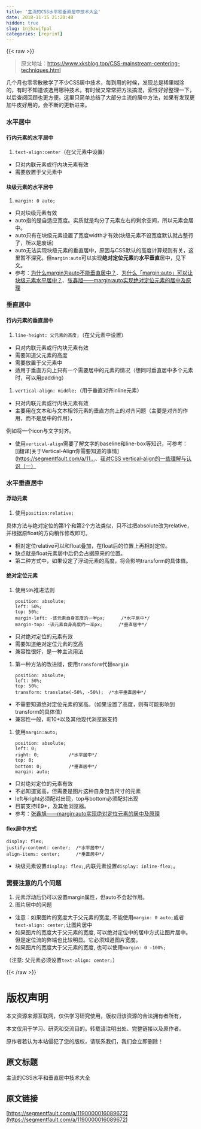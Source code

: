 ```yaml
---
title: '主流的CSS水平和垂直居中技术大全' 
date: 2018-11-15 21:20:48
hidden: true
slug: 1nj5zwifpal
categories: [reprint]
---
```


{{< raw >}}
<blockquote>&#x539F;&#x6587;&#x5730;&#x5740;&#xFF1A;<a href="https://www.xksblog.top/CSS-mainstream-centering-techniques.html" rel="nofollow noreferrer">https://www.xksblog.top/CSS-mainstream-centering-techniques.html</a></blockquote><p>&#x51E0;&#x4E2A;&#x6708;&#x4E5F;&#x96F6;&#x96F6;&#x6563;&#x6563;&#x5B66;&#x4E86;&#x4E0D;&#x5C11;CSS&#x5C45;&#x4E2D;&#x6280;&#x672F;&#xFF0C;&#x6BCF;&#x5230;&#x7528;&#x7684;&#x65F6;&#x5019;&#xFF0C;&#x53D1;&#x73B0;&#x603B;&#x662F;&#x7A00;&#x91CC;&#x7CCA;&#x6D82;&#x7684;&#xFF0C;&#x6709;&#x65F6;&#x4E0D;&#x77E5;&#x9053;&#x8BE5;&#x9009;&#x7528;&#x54EA;&#x79CD;&#x6280;&#x672F;&#xFF0C;&#x6709;&#x65F6;&#x5019;&#x53C8;&#x5E38;&#x5E38;&#x628A;&#x65B9;&#x6CD5;&#x641E;&#x6DF7;&#xFF0C;&#x7D22;&#x6027;&#x597D;&#x597D;&#x6574;&#x7406;&#x4E00;&#x4E0B;&#xFF0C;&#x4EE5;&#x540E;&#x67E5;&#x9605;&#x56DE;&#x987E;&#x4E5F;&#x66F4;&#x65B9;&#x4FBF;&#x3002;&#x8FD9;&#x91CC;&#x53EA;&#x7B80;&#x5355;&#x603B;&#x7ED3;&#x4E86;&#x5927;&#x90E8;&#x5206;&#x4E3B;&#x6D41;&#x7684;&#x5C45;&#x4E2D;&#x65B9;&#x6CD5;&#xFF0C;&#x5982;&#x679C;&#x6709;&#x53D1;&#x73B0;&#x66F4;&#x52A0;&#x725B;&#x76AE;&#x597D;&#x7528;&#x7684;&#xFF0C;&#x4F1A;&#x4E0D;&#x65AD;&#x7684;&#x66F4;&#x65B0;&#x8FDB;&#x6765;&#x3002;</p><h3>&#x6C34;&#x5E73;&#x5C45;&#x4E2D;</h3><h4>&#x884C;&#x5185;&#x5143;&#x7D20;&#x7684;&#x6C34;&#x5E73;&#x5C45;&#x4E2D;</h4><ol><li><code>text-align:center</code>&#xFF08;&#x5728;&#x7236;&#x5143;&#x7D20;&#x4E2D;&#x8BBE;&#x7F6E;&#xFF09;</li></ol><ul><li>&#x53EA;&#x5BF9;&#x5185;&#x8054;&#x5143;&#x7D20;&#x6216;&#x884C;&#x5185;&#x5757;&#x5143;&#x7D20;&#x6709;&#x6548;</li><li>&#x9700;&#x8981;&#x653E;&#x7F6E;&#x4E8E;&#x7236;&#x5143;&#x7D20;&#x4E2D;</li></ul><h4>&#x5757;&#x7EA7;&#x5143;&#x7D20;&#x7684;&#x6C34;&#x5E73;&#x5C45;&#x4E2D;</h4><ol><li><code>margin: 0 auto;</code></li></ol><ul><li>&#x53EA;&#x5BF9;&#x5757;&#x7EA7;&#x5143;&#x7D20;&#x6709;&#x6548;</li><li>auto&#x6307;&#x7684;&#x662F;&#x81EA;&#x9002;&#x5E94;&#x5BBD;&#x5EA6;&#x3002;&#x5B9E;&#x8D28;&#x5C31;&#x662F;&#x5747;&#x5206;&#x4E86;&#x5143;&#x7D20;&#x5DE6;&#x53F3;&#x7684;&#x5269;&#x4F59;&#x7A7A;&#x95F4;&#xFF0C;&#x6240;&#x4EE5;&#x5143;&#x7D20;&#x4F1A;&#x5C45;&#x4E2D;&#x3002;</li><li>auto&#x53EA;&#x6709;&#x5728;&#x5757;&#x7EA7;&#x5143;&#x7D20;&#x8BBE;&#x7F6E;&#x4E86;&#x5BBD;&#x5EA6;width&#x624D;&#x6709;&#x6548;(&#x5757;&#x7EA7;&#x5143;&#x7D20;&#x4E0D;&#x8BBE;&#x5BBD;&#x5EA6;&#x9ED8;&#x8BA4;&#x5C31;&#x5360;&#x6574;&#x884C;&#x4E86;&#xFF0C;&#x6240;&#x4EE5;&#x662F;&#x5E9F;&#x8BDD;)</li><li>auto&#x65E0;&#x6CD5;&#x5B9E;&#x73B0;&#x5757;&#x7EA7;&#x5143;&#x7D20;&#x7684;&#x5782;&#x76F4;&#x5C45;&#x4E2D;&#xFF0C;&#x539F;&#x56E0;&#x4E0E;CSS&#x9ED8;&#x8BA4;&#x7684;&#x9AD8;&#x5EA6;&#x8BA1;&#x7B97;&#x89C4;&#x5219;&#x6709;&#x5173;&#xFF0C;&#x8FD9;&#x91CC;&#x6682;&#x4E0D;&#x6DF1;&#x7A76;&#x3002;&#x4F46;<code>margin:auto</code>&#x53EF;&#x4EE5;&#x5B9E;&#x73B0;<strong>&#x7EDD;&#x5BF9;&#x5B9A;&#x4F4D;&#x5143;&#x7D20;</strong>&#x7684;<strong>&#x6C34;&#x5E73;&#x5782;&#x76F4;</strong>&#x5C45;&#x4E2D;&#xFF0C;&#x89C1;&#x4E0B;&#x6587;&#x3002;</li><li>&#x53C2;&#x8003;&#xFF1A;<a href="https://segmentfault.com/q/1010000000689833">&#x4E3A;&#x4EC0;&#x4E48;margin&#x4E3A;auto&#x4E0D;&#x80FD;&#x5782;&#x76F4;&#x5C45;&#x4E2D;&#xFF1F;</a>&#x3001;<a href="https://www.zhihu.com/question/21644198" rel="nofollow noreferrer">&#x4E3A;&#x4EC0;&#x4E48;&#x300C;margin:auto&#x300D;&#x53EF;&#x4EE5;&#x8BA9;&#x5757;&#x7EA7;&#x5143;&#x7D20;&#x6C34;&#x5E73;&#x5C45;&#x4E2D;&#xFF1F;</a>&#x3001;<a href="http://www.zhangxinxu.com/wordpress/2013/11/margin-auto-absolute-%E7%BB%9D%E5%AF%B9%E5%AE%9A%E4%BD%8D-%E6%B0%B4%E5%B9%B3%E5%9E%82%E7%9B%B4%E5%B1%85%E4%B8%AD/" rel="nofollow noreferrer">&#x5F20;&#x946B;&#x65ED;&#x2014;&#x2014;margin:auto&#x5B9E;&#x73B0;&#x7EDD;&#x5BF9;&#x5B9A;&#x4F4D;&#x5143;&#x7D20;&#x7684;&#x5C45;&#x4E2D;&#x53CA;&#x539F;&#x7406;</a></li></ul><h3>&#x5782;&#x76F4;&#x5C45;&#x4E2D;</h3><h4>&#x884C;&#x5185;&#x5143;&#x7D20;&#x7684;&#x5782;&#x76F4;&#x5C45;&#x4E2D;</h4><ol><li><code>line-height: &#x7236;&#x5143;&#x7D20;&#x7684;&#x9AD8;&#x5EA6;;</code>&#xFF08;&#x5728;&#x7236;&#x5143;&#x7D20;&#x4E2D;&#x8BBE;&#x7F6E;&#xFF09;</li></ol><ul><li>&#x53EA;&#x5BF9;&#x5185;&#x8054;&#x5143;&#x7D20;&#x6216;&#x884C;&#x5185;&#x5757;&#x5143;&#x7D20;&#x6709;&#x6548;</li><li>&#x9700;&#x8981;&#x77E5;&#x9053;&#x7236;&#x5143;&#x7D20;&#x7684;&#x9AD8;&#x5EA6;</li><li>&#x9700;&#x8981;&#x653E;&#x7F6E;&#x4E8E;&#x7236;&#x5143;&#x7D20;&#x4E2D;</li><li>&#x9002;&#x7528;&#x4E8E;&#x5782;&#x76F4;&#x65B9;&#x5411;&#x4E0A;&#x53EA;&#x6709;&#x4E00;&#x4E2A;&#x9700;&#x8981;&#x5C45;&#x4E2D;&#x7684;&#x5143;&#x7D20;&#x7684;&#x60C5;&#x51B5;&#xFF08;&#x60F3;&#x540C;&#x65F6;&#x5782;&#x76F4;&#x5C45;&#x4E2D;&#x591A;&#x4E2A;&#x5143;&#x7D20;&#x65F6;&#xFF0C;&#x53EF;&#x4EE5;&#x7528;padding&#xFF09;</li></ul><ol><li><code>vertical-align: middle;</code>&#xFF08;&#x7528;&#x4E8E;&#x5782;&#x76F4;&#x5BF9;&#x9F50;inline&#x5143;&#x7D20;&#xFF09;</li></ol><ul><li>&#x53EA;&#x5BF9;&#x5185;&#x8054;&#x5143;&#x7D20;&#x6216;&#x884C;&#x5185;&#x5757;&#x5143;&#x7D20;&#x6709;&#x6548;</li><li>&#x4E3B;&#x8981;&#x7528;&#x5728;&#x6587;&#x672C;&#x548C;&#x4E0E;&#x6587;&#x672C;&#x76F8;&#x90BB;&#x5143;&#x7D20;&#x7684;&#x5782;&#x76F4;&#x65B9;&#x5411;&#x4E0A;&#x7684;&#x5BF9;&#x9F50;&#x95EE;&#x9898;&#xFF08;&#x4E3B;&#x8981;&#x662F;&#x5BF9;&#x9F50;&#x7684;&#x4F5C;&#x7528;&#xFF0C;&#x800C;&#x4E0D;&#x662F;&#x5C45;&#x4E2D;&#x7684;&#x4F5C;&#x7528;&#xFF09;&#xFF0C;</li></ul><p>&#x4F8B;&#x5982;&#x5C06;&#x4E00;&#x4E2A;icon&#x4E0E;&#x6587;&#x5B57;&#x5BF9;&#x9F50;&#x3002;</p><ul><li>&#x4F7F;&#x7528;<code>vertical-align</code>&#x9700;&#x8981;&#x4E86;&#x89E3;&#x6587;&#x5B57;&#x7684;baseline&#x548C;line-box&#x7B49;&#x77E5;&#x8BC6;&#xFF0C;&#x53EF;&#x53C2;&#x8003;&#xFF1A;[[&#x7FFB;&#x8BD1;]&#x5173;&#x4E8E;Vertical-Align&#x4F60;&#x9700;&#x8981;&#x77E5;&#x9053;&#x7684;&#x4E8B;&#x60C5;](<a href="https://segmentfault.com/a/1190000002668492)">https://segmentfault.com/a/11...</a>&#x3001;<a href="http://www.zhangxinxu.com/wordpress/2010/05/%E6%88%91%E5%AF%B9css-vertical-align%E7%9A%84%E4%B8%80%E4%BA%9B%E7%90%86%E8%A7%A3%E4%B8%8E%E8%AE%A4%E8%AF%86%EF%BC%88%E4%B8%80%EF%BC%89/" rel="nofollow noreferrer">&#x6211;&#x5BF9;CSS vertical-align&#x7684;&#x4E00;&#x4E9B;&#x7406;&#x89E3;&#x4E0E;&#x8BA4;&#x8BC6;&#xFF08;&#x4E00;&#xFF09;</a></li></ul><h3>&#x6C34;&#x5E73;&#x5782;&#x76F4;&#x5C45;&#x4E2D;</h3><h4>&#x6D6E;&#x52A8;&#x5143;&#x7D20;</h4><ol><li>&#x4F7F;&#x7528;<code>position:relative;</code></li></ol><p>&#x5177;&#x4F53;&#x65B9;&#x6CD5;&#x4E0E;&#x7EDD;&#x5BF9;&#x5B9A;&#x4F4D;&#x7684;&#x7B2C;1&#x4E2A;&#x548C;&#x7B2C;2&#x4E2A;&#x65B9;&#x6CD5;&#x7C7B;&#x4F3C;&#xFF0C;&#x53EA;&#x4E0D;&#x8FC7;&#x628A;absolute&#x6539;&#x4E3A;relative&#xFF0C;&#x5E76;&#x6839;&#x636E;&#x539F;float&#x7684;&#x65B9;&#x5411;&#x7A0D;&#x4F5C;&#x4FEE;&#x6539;&#x5373;&#x53EF;&#x3002;</p><ul><li>&#x76F8;&#x5BF9;&#x5B9A;&#x4F4D;relative&#x53EF;&#x4EE5;&#x548C;float&#x53E0;&#x52A0;&#xFF0C;&#x5728;float&#x540E;&#x7684;&#x4F4D;&#x7F6E;&#x4E0A;&#x518D;&#x76F8;&#x5BF9;&#x5B9A;&#x4F4D;&#x3002;</li><li>&#x7F3A;&#x70B9;&#x5C31;&#x662F;float&#x5143;&#x7D20;&#x5C45;&#x4E2D;&#x540E;&#x4ECD;&#x4F1A;&#x5360;&#x636E;&#x539F;&#x6765;&#x7684;&#x4F4D;&#x7F6E;&#x3002;</li><li>&#x7B2C;&#x4E8C;&#x79CD;&#x65B9;&#x5F0F;&#x4E2D;&#xFF0C;&#x5982;&#x679C;&#x8BBE;&#x5B9A;&#x4E86;&#x6D6E;&#x52A8;&#x5143;&#x7D20;&#x7684;&#x9AD8;&#x5EA6;&#xFF0C;&#x5C06;&#x4F1A;&#x5F71;&#x54CD;transform&#x7684;&#x5177;&#x4F53;&#x503C;&#x3002;</li></ul><h4>&#x7EDD;&#x5BF9;&#x5B9A;&#x4F4D;&#x5143;&#x7D20;</h4><ol><li><p>&#x4F7F;&#x7528;<code>50%</code>&#x63A8;&#x8FDB;&#x6CD5;&#x5219;</p><pre><code class="css">position: absolute;
left: 50%;
top: 50%;
margin-left: -&#x8BE5;&#x5143;&#x7D20;&#x81EA;&#x8EAB;&#x5BBD;&#x5EA6;&#x7684;&#x4E00;&#x534A;px;      /*&#x6C34;&#x5E73;&#x5C45;&#x4E2D;*/
margin-top: -&#x8BE5;&#x5143;&#x7D20;&#x81EA;&#x8EAB;&#x9AD8;&#x5EA6;&#x7684;&#x4E00;&#x534A;px;      /*&#x5782;&#x76F4;&#x5C45;&#x4E2D;*/</code></pre></li></ol><ul><li>&#x53EA;&#x5BF9;&#x7EDD;&#x5BF9;&#x5B9A;&#x4F4D;&#x7684;&#x5143;&#x7D20;&#x6709;&#x6548;</li><li>&#x9700;&#x8981;&#x77E5;&#x9053;&#x7EDD;&#x5BF9;&#x5B9A;&#x4F4D;&#x5143;&#x7D20;&#x7684;&#x5BBD;&#x9AD8;</li><li>&#x517C;&#x5BB9;&#x6027;&#x5F88;&#x597D;&#xFF0C;&#x662F;&#x4E00;&#x79CD;&#x4E3B;&#x6D41;&#x7528;&#x6CD5;</li></ul><ol><li><p>&#x7B2C;&#x4E00;&#x79CD;&#x65B9;&#x6CD5;&#x7684;&#x6539;&#x8FDB;&#x7248;&#xFF0C;&#x4F7F;&#x7528;<code>transform</code>&#x4EE3;&#x66FF;<code>margin</code></p><pre><code class="css">position: absolute;
left: 50%;
top: 50%;
transform: translate(-50%, -50%);  /*&#x6C34;&#x5E73;&#x5782;&#x76F4;&#x5C45;&#x4E2D;*/</code></pre></li></ol><ul><li>&#x4E0D;&#x9700;&#x8981;&#x77E5;&#x9053;&#x7EDD;&#x5BF9;&#x5B9A;&#x4F4D;&#x5143;&#x7D20;&#x7684;&#x5BBD;&#x9AD8;&#x3002;&#xFF08;&#x5982;&#x679C;&#x8BBE;&#x7F6E;&#x4E86;&#x9AD8;&#x5EA6;&#xFF0C;&#x5219;&#x6709;&#x53EF;&#x80FD;&#x5F71;&#x54CD;&#x5230;transform&#x7684;&#x5177;&#x4F53;&#x503C;&#xFF09;</li><li>&#x517C;&#x5BB9;&#x6027;&#x4E00;&#x822C;&#xFF0C;IE10+&#x4EE5;&#x53CA;&#x5176;&#x4ED6;&#x73B0;&#x4EE3;&#x6D4F;&#x89C8;&#x5668;&#x652F;&#x6301;</li></ul><ol><li><p>&#x4F7F;&#x7528;<code>margin:auto;</code></p><pre><code class="css">position: absolute;
left: 0;
right: 0;           /*&#x6C34;&#x5E73;&#x5C45;&#x4E2D;*/
top: 0;
bottom: 0;          /*&#x5782;&#x76F4;&#x5C45;&#x4E2D;*/
margin: auto;</code></pre></li></ol><ul><li>&#x53EA;&#x5BF9;&#x7EDD;&#x5BF9;&#x5B9A;&#x4F4D;&#x7684;&#x5143;&#x7D20;&#x6709;&#x6548;</li><li>&#x4E0D;&#x5FC5;&#x77E5;&#x9053;&#x5BBD;&#x9AD8;&#xFF0C;&#x4F46;&#x9700;&#x8981;&#x662F;&#x56FE;&#x7247;&#x8FD9;&#x79CD;&#x81EA;&#x8EAB;&#x5305;&#x542B;&#x5C3A;&#x5BF8;&#x7684;&#x5143;&#x7D20;</li><li>left&#x4E0E;right&#x5FC5;&#x987B;&#x914D;&#x5BF9;&#x51FA;&#x73B0;&#xFF0C;top&#x4E0E;bottom&#x5FC5;&#x987B;&#x914D;&#x5BF9;&#x51FA;&#x73B0;</li><li>&#x76EE;&#x524D;&#x652F;&#x6301;IE9+&#xFF0C;&#x53CA;&#x5176;&#x4ED6;&#x6D4F;&#x89C8;&#x5668;&#x3002;</li><li>&#x53C2;&#x8003;&#xFF1A;<a href="http://www.zhangxinxu.com/wordpress/2013/11/margin-auto-absolute-%E7%BB%9D%E5%AF%B9%E5%AE%9A%E4%BD%8D-%E6%B0%B4%E5%B9%B3%E5%9E%82%E7%9B%B4%E5%B1%85%E4%B8%AD/" rel="nofollow noreferrer">&#x5F20;&#x946B;&#x65ED;&#x2014;&#x2014;margin:auto&#x5B9E;&#x73B0;&#x7EDD;&#x5BF9;&#x5B9A;&#x4F4D;&#x5143;&#x7D20;&#x7684;&#x5C45;&#x4E2D;&#x53CA;&#x539F;&#x7406;</a></li></ul><h4>flex&#x5C45;&#x4E2D;&#x65B9;&#x5F0F;</h4><pre><code class="css">display: flex;
justify-content: center;  /*&#x6C34;&#x5E73;&#x5C45;&#x4E2D;*/
align-items: center;      /*&#x5782;&#x76F4;&#x5C45;&#x4E2D;*/</code></pre><ul><li>&#x5757;&#x7EA7;&#x5143;&#x7D20;&#x8BBE;&#x7F6E;<code>display: flex;</code>,&#x5185;&#x8054;&#x5143;&#x7D20;&#x8BBE;&#x7F6E;<code>display: inline-flex;</code>&#x3002;</li></ul><h3>&#x9700;&#x8981;&#x6CE8;&#x610F;&#x7684;&#x51E0;&#x4E2A;&#x95EE;&#x9898;</h3><ol><li>&#x5143;&#x7D20;&#x6D6E;&#x52A8;&#x540E;&#x4ECD;&#x53EF;&#x4EE5;&#x8BBE;&#x7F6E;margin&#x5C5E;&#x6027;&#xFF0C;&#x4F46;auto&#x4E0D;&#x4F1A;&#x8D77;&#x4F5C;&#x7528;&#x3002;</li><li>&#x56FE;&#x7247;&#x5C45;&#x4E2D;&#x7684;&#x95EE;&#x9898;</li></ol><ul><li>&#x6CE8;&#x610F;&#xFF1A;&#x5982;&#x679C;&#x56FE;&#x7247;&#x7684;&#x5BBD;&#x5EA6;&#x5927;&#x4E8E;&#x7236;&#x5143;&#x7D20;&#x7684;&#x5BBD;&#x5EA6;, &#x4E0D;&#x80FD;&#x4F7F;&#x7528;<code>margin: 0 auto;</code>&#x6216;&#x8005;<code>text-align: center;</code>&#x8BA9;&#x56FE;&#x7247;&#x5C45;&#x4E2D;</li><li>&#x5982;&#x679C;&#x56FE;&#x7247;&#x7684;&#x5BBD;&#x5EA6;&#x5927;&#x4E8E;&#x7236;&#x5143;&#x7D20;&#x7684;&#x5BBD;&#x5EA6;, &#x53EF;&#x4EE5;&#x7EDD;&#x5BF9;&#x5B9A;&#x4F4D;&#x4E2D;&#x7684;&#x5C45;&#x4E2D;&#x65B9;&#x5F0F;&#x8BA9;&#x56FE;&#x7247;&#x5C45;&#x4E2D;&#x3002;&#x4F46;&#x662F;&#x5B9A;&#x4F4D;&#x6D41;&#x7684;&#x5F0A;&#x7AEF;&#x4E5F;&#x6BD4;&#x8F83;&#x660E;&#x663E;&#x3002;&#x5B83;&#x5FC5;&#x987B;&#x77E5;&#x9053;&#x56FE;&#x7247;&#x5BBD;&#x5EA6;&#x3002;</li><li>&#x5982;&#x679C;&#x56FE;&#x7247;&#x7684;&#x5BBD;&#x5EA6;&#x5927;&#x4E8E;&#x7236;&#x5143;&#x7D20;&#x7684;&#x5BBD;&#x5EA6;, &#x4E5F;&#x53EF;&#x4EE5;&#x4F7F;&#x7528;<code>margin: 0 -100%;</code></li></ul><p>&#xFF08;&#x6CE8;&#x610F;: &#x7236;&#x5143;&#x7D20;&#x5FC5;&#x987B;&#x8BBE;&#x7F6E;<code>text-align: center;</code>&#xFF09;</p>
{{< /raw >}}

# 版权声明
本文资源来源互联网，仅供学习研究使用，版权归该资源的合法拥有者所有，

本文仅用于学习、研究和交流目的。转载请注明出处、完整链接以及原作者。 

原作者若认为本站侵犯了您的版权，请联系我们，我们会立即删除！

## 原文标题
主流的CSS水平和垂直居中技术大全

## 原文链接
[https://segmentfault.com/a/1190000016089672](https://segmentfault.com/a/1190000016089672)

